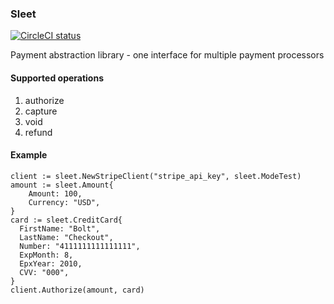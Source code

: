 ### Sleet

[![CircleCI status](https://circleci.com/gh/BoltApp/sleet.png?circle-token=d60ceb64eb6ebdfd6a45a4703563c1752598db63 "CircleCI status")](https://circleci.com/gh/BoltApp/sleet)

Payment abstraction library - one interface for multiple payment processors

#### Supported operations
1. authorize
2. capture
3. void
4. refund

#### Example

```
client := sleet.NewStripeClient("stripe_api_key", sleet.ModeTest)
amount := sleet.Amount{
    Amount: 100,
    Currency: "USD",
}
card := sleet.CreditCard{
  FirstName: "Bolt",
  LastName: "Checkout",
  Number: "4111111111111111",
  ExpMonth: 8,
  EpxYear: 2010,
  CVV: "000",
}
client.Authorize(amount, card) 
```